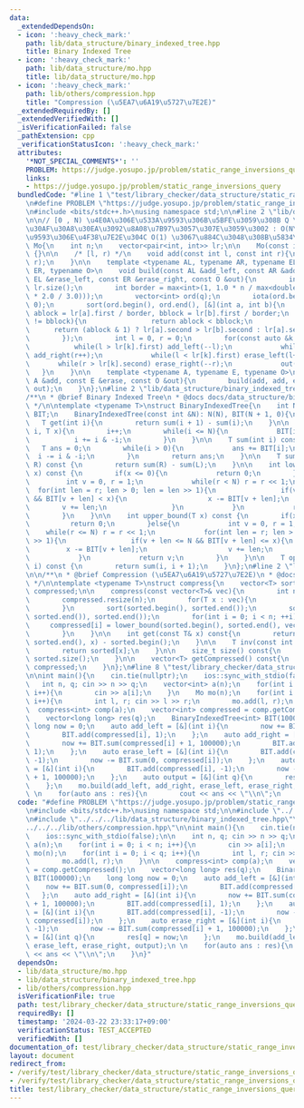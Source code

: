 ```yaml
---
data:
  _extendedDependsOn:
  - icon: ':heavy_check_mark:'
    path: lib/data_structure/binary_indexed_tree.hpp
    title: Binary Indexed Tree
  - icon: ':heavy_check_mark:'
    path: lib/data_structure/mo.hpp
    title: lib/data_structure/mo.hpp
  - icon: ':heavy_check_mark:'
    path: lib/others/compression.hpp
    title: "Compression (\u5EA7\u6A19\u5727\u7E2E)"
  _extendedRequiredBy: []
  _extendedVerifiedWith: []
  _isVerificationFailed: false
  _pathExtension: cpp
  _verificationStatusIcon: ':heavy_check_mark:'
  attributes:
    '*NOT_SPECIAL_COMMENTS*': ''
    PROBLEM: https://judge.yosupo.jp/problem/static_range_inversions_query
    links:
    - https://judge.yosupo.jp/problem/static_range_inversions_query
  bundledCode: "#line 1 \"test/library_checker/data_structure/static_range_inversions_query.test.cpp\"\
    \n#define PROBLEM \"https://judge.yosupo.jp/problem/static_range_inversions_query\"\
    \n#include <bits/stdc++.h>\nusing namespace std;\n\n#line 2 \"lib/data_structure/mo.hpp\"\
    \n\n// [0 , N) \u4E0A\u306E\u533A\u9593\u306B\u5BFE\u3059\u308B Q \u500B\u306E\
    \u30AF\u30A8\u30EA\u3092\u8A08\u7B97\u3057\u307E\u3059\u3002 : O(N\u221AQ) (\u533A\
    \u9593\u306E\u4F38\u7E2E\u304C O(1) \u3067\u884C\u3048\u308B\u5834\u5408)\nstruct\
    \ Mo{\n    int n;\n    vector<pair<int, int>> lr;\n\n    Mo(const int n) : n(n)\
    \ {}\n\n    /* [l, r) */\n    void add(const int l, const int r){\n        lr.emplace_back(l,\
    \ r);\n    }\n\n    template <typename AL, typename AR, typename EL, typename\
    \ ER, typename O>\n    void build(const AL &add_left, const AR &add_right, const\
    \ EL &erase_left, const ER &erase_right, const O &out){\n        int q = (int)\
    \ lr.size();\n        int border = max<int>(1, 1.0 * n / max<double>(1.0, sqrt(q\
    \ * 2.0 / 3.0)));\n        vector<int> ord(q);\n        iota(ord.begin(), ord.end(),\
    \ 0);\n        sort(ord.begin(), ord.end(), [&](int a, int b){\n            int\
    \ ablock = lr[a].first / border, bblock = lr[b].first / border;\n            if(ablock\
    \ != bblock){\n                return ablock < bblock;\n            }\n      \
    \      return (ablock & 1) ? lr[a].second > lr[b].second : lr[a].second < lr[b].second;\n\
    \        });\n        int l = 0, r = 0;\n        for(const auto &k : ord){\n \
    \           while(l > lr[k].first) add_left(--l);\n            while(r < lr[k].second)\
    \ add_right(r++);\n            while(l < lr[k].first) erase_left(l++);\n     \
    \       while(r > lr[k].second) erase_right(--r);\n            out(k);\n     \
    \   }\n    }\n\n    template <typename A, typename E, typename O>\n    void build(const\
    \ A &add, const E &erase, const O &out){\n        build(add, add, erase, erase,\
    \ out);\n    }\n};\n#line 2 \"lib/data_structure/binary_indexed_tree.hpp\"\n\n\
    /**\n * @brief Binary Indexed Tree\n * @docs docs/data_structure/binary_indexed_tree.md\n\
    \ */\n\ntemplate <typename T>\nstruct BinaryIndexedTree{\n    int N;\n    vector<T>\
    \ BIT;\n    BinaryIndexedTree(const int &N): N(N), BIT(N + 1, 0){\n    }\n\n \
    \   T get(int i){\n        return sum(i + 1) - sum(i);\n    }\n\n    void add(int\
    \ i, T x){\n        i++;\n        while(i <= N){\n            BIT[i] += x;\n \
    \           i += i & -i;\n        }\n    }\n\n    T sum(int i) const {\n     \
    \   T ans = 0;\n        while(i > 0){\n            ans += BIT[i];\n          \
    \  i -= i & -i;\n        }\n        return ans;\n    }\n\n    T sum(int L, int\
    \ R) const {\n        return sum(R) - sum(L);\n    }\n\n    int lower_bound(T\
    \ x) const {\n        if(x <= 0){\n            return 0;\n        }else{\n   \
    \         int v = 0, r = 1;\n            while(r < N) r = r << 1;\n          \
    \  for(int len = r; len > 0; len = len >> 1){\n                if(v + len < N\
    \ && BIT[v + len] < x){\n                    x -= BIT[v + len];\n            \
    \        v += len;\n                }\n            }\n            return v;\n\
    \        }\n    }\n\n    int upper_bound(T x) const {\n        if(x < 0){\n  \
    \          return 0;\n        }else{\n            int v = 0, r = 1;\n        \
    \    while(r <= N) r = r << 1;\n            for(int len = r; len > 0; len = len\
    \ >> 1){\n                if(v + len <= N && BIT[v + len] <= x){\n           \
    \         x -= BIT[v + len];\n                    v += len;\n                }\n\
    \            }\n            return v;\n        }\n    }\n\n    T operator [](int\
    \ i) const {\n        return sum(i, i + 1);\n    }\n};\n#line 2 \"lib/others/compression.hpp\"\
    \n\n/**\n * @brief Compression (\u5EA7\u6A19\u5727\u7E2E)\n * @docs docs/others/compression.md\n\
    \ */\n\ntemplate <typename T>\nstruct compress{\n    vector<T> sorted;\n    vector<int>\
    \ compressed;\n\n    compress(const vector<T>& vec){\n        int n = vec.size();\n\
    \        compressed.resize(n);\n        for(T x : vec){\n            sorted.emplace_back(x);\n\
    \        }\n        sort(sorted.begin(), sorted.end());\n        sorted.erase(unique(sorted.begin(),\
    \ sorted.end()), sorted.end());\n        for(int i = 0; i < n; ++i){\n       \
    \     compressed[i] = lower_bound(sorted.begin(), sorted.end(), vec[i]) - sorted.begin();\n\
    \        }\n    }\n\n    int get(const T& x) const{\n        return lower_bound(sorted.begin(),\
    \ sorted.end(), x) - sorted.begin();\n    }\n\n    T inv(const int x) const{\n\
    \        return sorted[x];\n    }\n\n    size_t size() const{\n        return\
    \ sorted.size();\n    }\n\n    vector<T> getCompressed() const{\n        return\
    \ compressed;\n    }\n};\n#line 8 \"test/library_checker/data_structure/static_range_inversions_query.test.cpp\"\
    \n\nint main(){\n    cin.tie(nullptr);\n    ios::sync_with_stdio(false);\n\n \
    \   int n, q; cin >> n >> q;\n    vector<int> a(n);\n    for(int i = 0; i < n;\
    \ i++){\n        cin >> a[i];\n    }\n    Mo mo(n);\n    for(int i = 0; i < q;\
    \ i++){\n        int l, r; cin >> l >> r;\n        mo.add(l, r);\n    }\n\n  \
    \  compress<int> comp(a);\n    vector<int> compressed = comp.getCompressed();\n\
    \    vector<long long> res(q);\n    BinaryIndexedTree<int> BIT(100000);\n    long\
    \ long now = 0;\n    auto add_left = [&](int i){\n        now += BIT.sum(0, compressed[i]);\n\
    \        BIT.add(compressed[i], 1);\n    };\n    auto add_right = [&](int i){\n\
    \        now += BIT.sum(compressed[i] + 1, 100000);\n        BIT.add(compressed[i],\
    \ 1);\n    };\n    auto erase_left = [&](int i){\n        BIT.add(compressed[i],\
    \ -1);\n        now -= BIT.sum(0, compressed[i]);\n    };\n    auto erase_right\
    \ = [&](int i){\n        BIT.add(compressed[i], -1);\n        now -= BIT.sum(compressed[i]\
    \ + 1, 100000);\n    };\n    auto output = [&](int q){\n        res[q] = now;\n\
    \    };\n    mo.build(add_left, add_right, erase_left, erase_right, output);\n\
    \ \n    for(auto ans : res){\n        cout << ans << \"\\n\";\n    }\n}\n"
  code: "#define PROBLEM \"https://judge.yosupo.jp/problem/static_range_inversions_query\"\
    \n#include <bits/stdc++.h>\nusing namespace std;\n\n#include \"../../../lib/data_structure/mo.hpp\"\
    \n#include \"../../../lib/data_structure/binary_indexed_tree.hpp\"\n#include \"\
    ../../../lib/others/compression.hpp\"\n\nint main(){\n    cin.tie(nullptr);\n\
    \    ios::sync_with_stdio(false);\n\n    int n, q; cin >> n >> q;\n    vector<int>\
    \ a(n);\n    for(int i = 0; i < n; i++){\n        cin >> a[i];\n    }\n    Mo\
    \ mo(n);\n    for(int i = 0; i < q; i++){\n        int l, r; cin >> l >> r;\n\
    \        mo.add(l, r);\n    }\n\n    compress<int> comp(a);\n    vector<int> compressed\
    \ = comp.getCompressed();\n    vector<long long> res(q);\n    BinaryIndexedTree<int>\
    \ BIT(100000);\n    long long now = 0;\n    auto add_left = [&](int i){\n    \
    \    now += BIT.sum(0, compressed[i]);\n        BIT.add(compressed[i], 1);\n \
    \   };\n    auto add_right = [&](int i){\n        now += BIT.sum(compressed[i]\
    \ + 1, 100000);\n        BIT.add(compressed[i], 1);\n    };\n    auto erase_left\
    \ = [&](int i){\n        BIT.add(compressed[i], -1);\n        now -= BIT.sum(0,\
    \ compressed[i]);\n    };\n    auto erase_right = [&](int i){\n        BIT.add(compressed[i],\
    \ -1);\n        now -= BIT.sum(compressed[i] + 1, 100000);\n    };\n    auto output\
    \ = [&](int q){\n        res[q] = now;\n    };\n    mo.build(add_left, add_right,\
    \ erase_left, erase_right, output);\n \n    for(auto ans : res){\n        cout\
    \ << ans << \"\\n\";\n    }\n}"
  dependsOn:
  - lib/data_structure/mo.hpp
  - lib/data_structure/binary_indexed_tree.hpp
  - lib/others/compression.hpp
  isVerificationFile: true
  path: test/library_checker/data_structure/static_range_inversions_query.test.cpp
  requiredBy: []
  timestamp: '2024-03-22 23:33:17+09:00'
  verificationStatus: TEST_ACCEPTED
  verifiedWith: []
documentation_of: test/library_checker/data_structure/static_range_inversions_query.test.cpp
layout: document
redirect_from:
- /verify/test/library_checker/data_structure/static_range_inversions_query.test.cpp
- /verify/test/library_checker/data_structure/static_range_inversions_query.test.cpp.html
title: test/library_checker/data_structure/static_range_inversions_query.test.cpp
---
```

